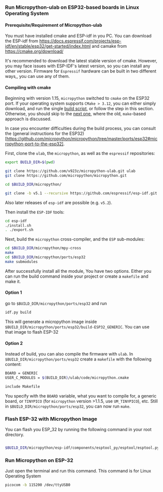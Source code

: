 ### Run Micropython-ulab on ESP32-based boards in Linux Operating System

#### Prerequisite/Requirement of Micropython-ulab
You must have installed cmake and ESP-idf in you PC. You can download the ESP-idf from https://docs.espressif.com/projects/esp-idf/en/stable/esp32/get-started/index.html and camake from https://cmake.org/download/

It's recommended to download the latest stable version of cmake. However, you may face issues with ESP-IDF's latest version, so you can install any other version. 
Firmware for `Espressif` hardware can be built in two different ways,, you can use any of them.

#### Compiling with cmake

Beginning with version 1.15, `micropython` switched to `cmake` on the ESP32 port. If your operating system supports `CMake > 3.12`, you can either simply download, and run the single [build script](https://github.com/v923z/micropython-ulab/blob/master/build/esp32-cmake.sh), or follow the step in this section. Otherwise, you should skip to the [next one](#compiling-with-make), where the old, `make`-based approach is discussed.

In case you encounter difficulties during the build process, you can consult the (general instructions for the ESP32)[https://github.com/micropython/micropython/tree/master/ports/esp32#micropython-port-to-the-esp32].

First, clone the `ulab`, the `micropython`, as well as the `espressif` repositories:

```bash
export BUILD_DIR=$(pwd)

git clone https://github.com/v923z/micropython-ulab.git ulab
git clone https://github.com/micropython/micropython.git

cd $BUILD_DIR/micropython/

git clone -b v5.1 --recursive https://github.com/espressif/esp-idf.git

```
Also later releases of `esp-idf` are possible (e.g. `v5.2`).

Then install the `ESP-IDF` tools:

```bash
cd esp-idf
./install.sh
. ./export.sh
```

Next, build the `micropython` cross-compiler, and the `ESP` sub-modules:

```bash
cd $BUILD_DIR/micropython/mpy-cross
make
cd $BUILD_DIR/micropython/ports/esp32
make submodules
```
After successfully install all the module, You have two options. Either you can run the build command inside your project or create a `makefile` and make it.

#### Option 1
go to `$BUILD_DIR/micropython/ports/esp32` and run 
```bash
idf.py build
```
This will generate a micropython image inside `$BUILD_DIR/micropython/ports/esp32/build-ESP32_GENERIC`. You can use that image to flash ESP-32

#### Option 2
Instead of build, you can also compile the firmware with `ulab`. In `$BUILD_DIR/micropython/ports/esp32` create a `makefile` with the following content:
```bash
BOARD = GENERIC
USER_C_MODULES = $(BUILD_DIR)/ulab/code/micropython.cmake

include Makefile
```
You specify with the `BOARD` variable, what you want to compile for, a generic board, or `TINYPICO` (for `micropython` version >1.1.5, use `UM_TINYPICO`), etc. Still in `$BUILD_DIR/micropython/ports/esp32`, you can now run `make`.

### Flash ESP-32 with Micropython Image
You can flash you ESP_32 by running the following command in your root directory.
```bash

$BUILD_DIR/micropython/esp-idf/components/esptool_py/esptool/esptool.py -p /dev/ttyUSB0 -b 460800 --before default_reset --after hard_reset --chip esp32  write_flash --flash_mode dio --flash_size 4MB --flash_freq 40m 0x1000 $BUILD_DIR/micropython/ports/esp32/build-ESP32_GENERIC/bootloader/bootloader.bin 0x8000 $BUILD_DIR/micropython/ports/esp32/build-ESP32_GENERIC/partition_table/partition-table.bin 0x10000 $BUILD_DIR/micropython/ports/esp32/build-ESP32_GENERIC/micropython.bin
```

### Run Micropython on ESP-32
Just open the terminal and run this command. This command is for Linux Operating System
```bash
picocom -b 115200 /dev/ttyUSB0
```
